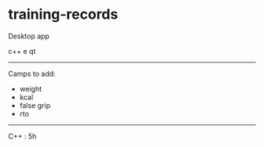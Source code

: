 # training-records



Desktop app

c++ e qt

---------
Camps to add:
* weight
* kcal
* false grip
* rto
------
C++ : 5h

